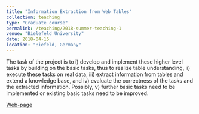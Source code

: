 ```yaml
---
title: "Information Extraction from Web Tables"
collection: teaching
type: "Graduate course"
permalink: /teaching/2018-summer-teaching-1
venue: "Bielefeld University"
date: 2018-04-15
location: "Biefeld, Germany"
---
```


The task of the project is to i) develop and implement these higher level tasks by building on the basic tasks, thus to realize table understanding, ii) execute these tasks on real data, iii) extract information from tables and extend a knowledge base, and iv) evaluate the correctness of the tasks and the extracted information. Possibly, v) further basic tasks need to be implemented or existing basic tasks need to be improved.

[Web-page](https://ekvv.uni-bielefeld.de/kvv_publ/publ/vd?id=123314055)
